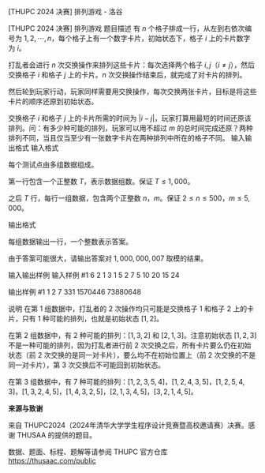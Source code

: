 



[THUPC 2024 决赛] 排列游戏 - 洛谷














[THUPC 2024 决赛] 排列游戏
题目描述
有 $n$ 个格子排成一行，从左到右依次编号为 $1,2,\cdots,n$，每个格子上有一个数字卡片，初始状态下，格子 $i$ 上的卡片数字为 $i$。

打乱者会进行 $n$ 次交换操作来排列这些卡片：每次选择两个格子 $i,j$（$i\ne j$），然后交换格子 $i$ 和格子 $j$ 上的卡片。$n$ 次交换操作结束后，就完成了对卡片的排列。

然后轮到玩家行动，玩家同样需要用交换操作，每次交换两张卡片，目标是将这些卡片的顺序还原到初始状态。

交换格子 $i$ 和格子 $j$ 上的卡片所需的时间为 $|i-j|$，玩家打算用最短的时间还原该排列。问：有多少种可能的排列，玩家可以用不超过 $m$ 的总时间完成还原？两种排列不同，当且仅当至少有一张数字卡片在两种排列中所在的格子不同。
输入输出格式
输入格式

每个测试点由多组数据组成。

第一行包含一个正整数 $T$，表示数据组数。保证 $T\le1,000$。

之后 $T$ 行，每行一组数据，包含两个正整数 $n$，$m$。保证 $2\le n\le500$，$m\le5,000$。

输出格式

每组数据输出一行，一个整数表示答案。

由于答案可能很大，请输出答案对 $1,000,000,007$ 取模的结果。

输入输出样例
输入样例 #1
6
2 1
3 1
5 2
7 5
10 20
15 24

输出样例 #1
1
2
7
331
1570446
73880648

说明
在第 $1$ 组数据中，打乱者的 $2$ 次操作均只可能是交换格子 $1$ 和格子 $2$ 上的卡片，只有 $1$ 种可能的排列，也就是初始状态 $[1,2]$。

在第 $2$ 组数据中，有 $2$ 种可能的排列：$[1,3,2]$ 和 $[2,1,3]$。注意初始状态 $[1,2,3]$ 不是一种可能的排列，因为打乱者进行前 $2$ 次交换之后，所有卡片要么仍在初始状态（前 $2$ 次交换的是同一对卡片），要么均不在初始位置上（前 $2$ 次交换的不是同一对卡片），第 $3$ 次交换后不可能回到初始状态。

在第 $3$ 组数据中，有 $7$ 种可能的排列：$[1,2,3,5,4]$，$[1,2,4,3,5]$，$[1,2,5,4,3]$，$[1,3,2,4,5]$，$[1,4,3,2,5]$，$[2,1,3,4,5]$，$[3,2,1,4,5]$。

**来源与致谢**

来自 THUPC2024（2024年清华大学学生程序设计竞赛暨高校邀请赛）决赛。感谢 THUSAA 的提供的题目。

数据、题面、标程、题解等请参阅 THUPC 官方仓库 <https://thusaac.com/public>






